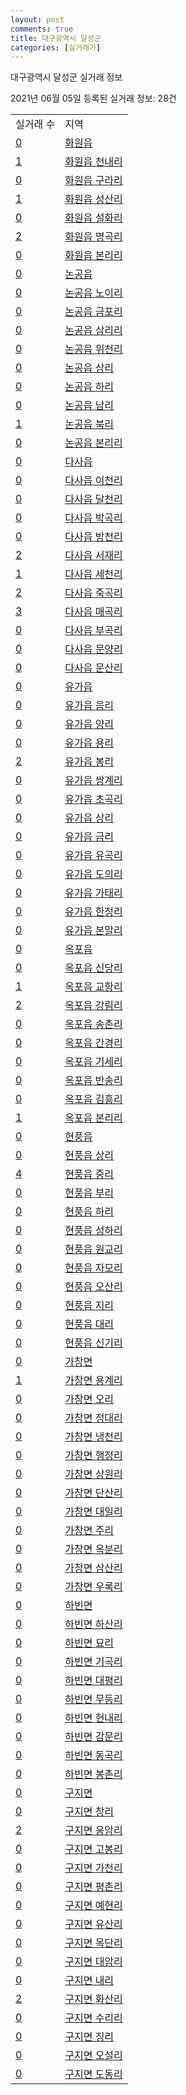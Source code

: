 ```yaml
---
layout: post
comments: true
title: 대구광역시 달성군
categories: [실거래가]
---
```


대구광역시 달성군 실거래 정보

2021년 06월 05일 등록된 실거래 정보: 28건


<table>
  <tr>
    <td>실거래 수</td>
    <td>지역</td>
  </tr>

  
  <tr>
    <td><a href="2771025000.html">0</a></td>
    <td><a href="2771025000.html">화원읍</a></td>
  </tr>
    

  <tr>
    <td><a href="2771025021.html">1</a></td>
    <td><a href="2771025021.html">화원읍 천내리</a></td>
  </tr>
    

  <tr>
    <td><a href="2771025022.html">0</a></td>
    <td><a href="2771025022.html">화원읍 구라리</a></td>
  </tr>
    

  <tr>
    <td><a href="2771025023.html">1</a></td>
    <td><a href="2771025023.html">화원읍 성산리</a></td>
  </tr>
    

  <tr>
    <td><a href="2771025024.html">0</a></td>
    <td><a href="2771025024.html">화원읍 설화리</a></td>
  </tr>
    

  <tr>
    <td><a href="2771025025.html">2</a></td>
    <td><a href="2771025025.html">화원읍 명곡리</a></td>
  </tr>
    

  <tr>
    <td><a href="2771025026.html">0</a></td>
    <td><a href="2771025026.html">화원읍 본리리</a></td>
  </tr>
    

  <tr>
    <td><a href="2771025300.html">0</a></td>
    <td><a href="2771025300.html">논공읍</a></td>
  </tr>
    

  <tr>
    <td><a href="2771025321.html">0</a></td>
    <td><a href="2771025321.html">논공읍 노이리</a></td>
  </tr>
    

  <tr>
    <td><a href="2771025322.html">0</a></td>
    <td><a href="2771025322.html">논공읍 금포리</a></td>
  </tr>
    

  <tr>
    <td><a href="2771025323.html">0</a></td>
    <td><a href="2771025323.html">논공읍 삼리리</a></td>
  </tr>
    

  <tr>
    <td><a href="2771025324.html">0</a></td>
    <td><a href="2771025324.html">논공읍 위천리</a></td>
  </tr>
    

  <tr>
    <td><a href="2771025325.html">0</a></td>
    <td><a href="2771025325.html">논공읍 상리</a></td>
  </tr>
    

  <tr>
    <td><a href="2771025326.html">0</a></td>
    <td><a href="2771025326.html">논공읍 하리</a></td>
  </tr>
    

  <tr>
    <td><a href="2771025327.html">0</a></td>
    <td><a href="2771025327.html">논공읍 남리</a></td>
  </tr>
    

  <tr>
    <td><a href="2771025328.html">1</a></td>
    <td><a href="2771025328.html">논공읍 북리</a></td>
  </tr>
    

  <tr>
    <td><a href="2771025329.html">0</a></td>
    <td><a href="2771025329.html">논공읍 본리리</a></td>
  </tr>
    

  <tr>
    <td><a href="2771025600.html">0</a></td>
    <td><a href="2771025600.html">다사읍</a></td>
  </tr>
    

  <tr>
    <td><a href="2771025621.html">0</a></td>
    <td><a href="2771025621.html">다사읍 이천리</a></td>
  </tr>
    

  <tr>
    <td><a href="2771025622.html">0</a></td>
    <td><a href="2771025622.html">다사읍 달천리</a></td>
  </tr>
    

  <tr>
    <td><a href="2771025623.html">0</a></td>
    <td><a href="2771025623.html">다사읍 박곡리</a></td>
  </tr>
    

  <tr>
    <td><a href="2771025624.html">0</a></td>
    <td><a href="2771025624.html">다사읍 방천리</a></td>
  </tr>
    

  <tr>
    <td><a href="2771025625.html">2</a></td>
    <td><a href="2771025625.html">다사읍 서재리</a></td>
  </tr>
    

  <tr>
    <td><a href="2771025626.html">1</a></td>
    <td><a href="2771025626.html">다사읍 세천리</a></td>
  </tr>
    

  <tr>
    <td><a href="2771025627.html">2</a></td>
    <td><a href="2771025627.html">다사읍 죽곡리</a></td>
  </tr>
    

  <tr>
    <td><a href="2771025628.html">3</a></td>
    <td><a href="2771025628.html">다사읍 매곡리</a></td>
  </tr>
    

  <tr>
    <td><a href="2771025629.html">0</a></td>
    <td><a href="2771025629.html">다사읍 부곡리</a></td>
  </tr>
    

  <tr>
    <td><a href="2771025630.html">0</a></td>
    <td><a href="2771025630.html">다사읍 문양리</a></td>
  </tr>
    

  <tr>
    <td><a href="2771025631.html">0</a></td>
    <td><a href="2771025631.html">다사읍 문산리</a></td>
  </tr>
    

  <tr>
    <td><a href="2771025900.html">0</a></td>
    <td><a href="2771025900.html">유가읍</a></td>
  </tr>
    

  <tr>
    <td><a href="2771025921.html">0</a></td>
    <td><a href="2771025921.html">유가읍 음리</a></td>
  </tr>
    

  <tr>
    <td><a href="2771025922.html">0</a></td>
    <td><a href="2771025922.html">유가읍 양리</a></td>
  </tr>
    

  <tr>
    <td><a href="2771025923.html">0</a></td>
    <td><a href="2771025923.html">유가읍 용리</a></td>
  </tr>
    

  <tr>
    <td><a href="2771025924.html">2</a></td>
    <td><a href="2771025924.html">유가읍 봉리</a></td>
  </tr>
    

  <tr>
    <td><a href="2771025925.html">0</a></td>
    <td><a href="2771025925.html">유가읍 쌍계리</a></td>
  </tr>
    

  <tr>
    <td><a href="2771025926.html">0</a></td>
    <td><a href="2771025926.html">유가읍 초곡리</a></td>
  </tr>
    

  <tr>
    <td><a href="2771025927.html">0</a></td>
    <td><a href="2771025927.html">유가읍 상리</a></td>
  </tr>
    

  <tr>
    <td><a href="2771025928.html">0</a></td>
    <td><a href="2771025928.html">유가읍 금리</a></td>
  </tr>
    

  <tr>
    <td><a href="2771025929.html">0</a></td>
    <td><a href="2771025929.html">유가읍 유곡리</a></td>
  </tr>
    

  <tr>
    <td><a href="2771025930.html">0</a></td>
    <td><a href="2771025930.html">유가읍 도의리</a></td>
  </tr>
    

  <tr>
    <td><a href="2771025931.html">0</a></td>
    <td><a href="2771025931.html">유가읍 가태리</a></td>
  </tr>
    

  <tr>
    <td><a href="2771025932.html">0</a></td>
    <td><a href="2771025932.html">유가읍 한정리</a></td>
  </tr>
    

  <tr>
    <td><a href="2771025933.html">0</a></td>
    <td><a href="2771025933.html">유가읍 본말리</a></td>
  </tr>
    

  <tr>
    <td><a href="2771026200.html">0</a></td>
    <td><a href="2771026200.html">옥포읍</a></td>
  </tr>
    

  <tr>
    <td><a href="2771026221.html">0</a></td>
    <td><a href="2771026221.html">옥포읍 신당리</a></td>
  </tr>
    

  <tr>
    <td><a href="2771026222.html">1</a></td>
    <td><a href="2771026222.html">옥포읍 교항리</a></td>
  </tr>
    

  <tr>
    <td><a href="2771026223.html">2</a></td>
    <td><a href="2771026223.html">옥포읍 강림리</a></td>
  </tr>
    

  <tr>
    <td><a href="2771026224.html">0</a></td>
    <td><a href="2771026224.html">옥포읍 송촌리</a></td>
  </tr>
    

  <tr>
    <td><a href="2771026225.html">0</a></td>
    <td><a href="2771026225.html">옥포읍 간경리</a></td>
  </tr>
    

  <tr>
    <td><a href="2771026226.html">0</a></td>
    <td><a href="2771026226.html">옥포읍 기세리</a></td>
  </tr>
    

  <tr>
    <td><a href="2771026227.html">0</a></td>
    <td><a href="2771026227.html">옥포읍 반송리</a></td>
  </tr>
    

  <tr>
    <td><a href="2771026228.html">0</a></td>
    <td><a href="2771026228.html">옥포읍 김흥리</a></td>
  </tr>
    

  <tr>
    <td><a href="2771026229.html">1</a></td>
    <td><a href="2771026229.html">옥포읍 본리리</a></td>
  </tr>
    

  <tr>
    <td><a href="2771026500.html">0</a></td>
    <td><a href="2771026500.html">현풍읍</a></td>
  </tr>
    

  <tr>
    <td><a href="2771026521.html">0</a></td>
    <td><a href="2771026521.html">현풍읍 상리</a></td>
  </tr>
    

  <tr>
    <td><a href="2771026522.html">4</a></td>
    <td><a href="2771026522.html">현풍읍 중리</a></td>
  </tr>
    

  <tr>
    <td><a href="2771026523.html">0</a></td>
    <td><a href="2771026523.html">현풍읍 부리</a></td>
  </tr>
    

  <tr>
    <td><a href="2771026524.html">0</a></td>
    <td><a href="2771026524.html">현풍읍 하리</a></td>
  </tr>
    

  <tr>
    <td><a href="2771026525.html">0</a></td>
    <td><a href="2771026525.html">현풍읍 성하리</a></td>
  </tr>
    

  <tr>
    <td><a href="2771026526.html">0</a></td>
    <td><a href="2771026526.html">현풍읍 원교리</a></td>
  </tr>
    

  <tr>
    <td><a href="2771026527.html">0</a></td>
    <td><a href="2771026527.html">현풍읍 자모리</a></td>
  </tr>
    

  <tr>
    <td><a href="2771026528.html">0</a></td>
    <td><a href="2771026528.html">현풍읍 오산리</a></td>
  </tr>
    

  <tr>
    <td><a href="2771026529.html">0</a></td>
    <td><a href="2771026529.html">현풍읍 지리</a></td>
  </tr>
    

  <tr>
    <td><a href="2771026530.html">0</a></td>
    <td><a href="2771026530.html">현풍읍 대리</a></td>
  </tr>
    

  <tr>
    <td><a href="2771026531.html">0</a></td>
    <td><a href="2771026531.html">현풍읍 신기리</a></td>
  </tr>
    

  <tr>
    <td><a href="2771031000.html">0</a></td>
    <td><a href="2771031000.html">가창면</a></td>
  </tr>
    

  <tr>
    <td><a href="2771031021.html">1</a></td>
    <td><a href="2771031021.html">가창면 용계리</a></td>
  </tr>
    

  <tr>
    <td><a href="2771031022.html">0</a></td>
    <td><a href="2771031022.html">가창면 오리</a></td>
  </tr>
    

  <tr>
    <td><a href="2771031023.html">0</a></td>
    <td><a href="2771031023.html">가창면 정대리</a></td>
  </tr>
    

  <tr>
    <td><a href="2771031024.html">0</a></td>
    <td><a href="2771031024.html">가창면 냉천리</a></td>
  </tr>
    

  <tr>
    <td><a href="2771031025.html">0</a></td>
    <td><a href="2771031025.html">가창면 행정리</a></td>
  </tr>
    

  <tr>
    <td><a href="2771031026.html">0</a></td>
    <td><a href="2771031026.html">가창면 상원리</a></td>
  </tr>
    

  <tr>
    <td><a href="2771031027.html">0</a></td>
    <td><a href="2771031027.html">가창면 단산리</a></td>
  </tr>
    

  <tr>
    <td><a href="2771031028.html">0</a></td>
    <td><a href="2771031028.html">가창면 대일리</a></td>
  </tr>
    

  <tr>
    <td><a href="2771031029.html">0</a></td>
    <td><a href="2771031029.html">가창면 주리</a></td>
  </tr>
    

  <tr>
    <td><a href="2771031030.html">0</a></td>
    <td><a href="2771031030.html">가창면 옥분리</a></td>
  </tr>
    

  <tr>
    <td><a href="2771031031.html">0</a></td>
    <td><a href="2771031031.html">가창면 삼산리</a></td>
  </tr>
    

  <tr>
    <td><a href="2771031032.html">0</a></td>
    <td><a href="2771031032.html">가창면 우록리</a></td>
  </tr>
    

  <tr>
    <td><a href="2771033000.html">0</a></td>
    <td><a href="2771033000.html">하빈면</a></td>
  </tr>
    

  <tr>
    <td><a href="2771033021.html">0</a></td>
    <td><a href="2771033021.html">하빈면 하산리</a></td>
  </tr>
    

  <tr>
    <td><a href="2771033022.html">0</a></td>
    <td><a href="2771033022.html">하빈면 묘리</a></td>
  </tr>
    

  <tr>
    <td><a href="2771033023.html">0</a></td>
    <td><a href="2771033023.html">하빈면 기곡리</a></td>
  </tr>
    

  <tr>
    <td><a href="2771033024.html">0</a></td>
    <td><a href="2771033024.html">하빈면 대평리</a></td>
  </tr>
    

  <tr>
    <td><a href="2771033025.html">0</a></td>
    <td><a href="2771033025.html">하빈면 무등리</a></td>
  </tr>
    

  <tr>
    <td><a href="2771033026.html">0</a></td>
    <td><a href="2771033026.html">하빈면 현내리</a></td>
  </tr>
    

  <tr>
    <td><a href="2771033027.html">0</a></td>
    <td><a href="2771033027.html">하빈면 감문리</a></td>
  </tr>
    

  <tr>
    <td><a href="2771033028.html">0</a></td>
    <td><a href="2771033028.html">하빈면 동곡리</a></td>
  </tr>
    

  <tr>
    <td><a href="2771033029.html">0</a></td>
    <td><a href="2771033029.html">하빈면 봉촌리</a></td>
  </tr>
    

  <tr>
    <td><a href="2771038000.html">0</a></td>
    <td><a href="2771038000.html">구지면</a></td>
  </tr>
    

  <tr>
    <td><a href="2771038021.html">0</a></td>
    <td><a href="2771038021.html">구지면 창리</a></td>
  </tr>
    

  <tr>
    <td><a href="2771038022.html">2</a></td>
    <td><a href="2771038022.html">구지면 응암리</a></td>
  </tr>
    

  <tr>
    <td><a href="2771038023.html">0</a></td>
    <td><a href="2771038023.html">구지면 고봉리</a></td>
  </tr>
    

  <tr>
    <td><a href="2771038024.html">0</a></td>
    <td><a href="2771038024.html">구지면 가천리</a></td>
  </tr>
    

  <tr>
    <td><a href="2771038025.html">0</a></td>
    <td><a href="2771038025.html">구지면 평촌리</a></td>
  </tr>
    

  <tr>
    <td><a href="2771038026.html">0</a></td>
    <td><a href="2771038026.html">구지면 예현리</a></td>
  </tr>
    

  <tr>
    <td><a href="2771038027.html">0</a></td>
    <td><a href="2771038027.html">구지면 유산리</a></td>
  </tr>
    

  <tr>
    <td><a href="2771038028.html">0</a></td>
    <td><a href="2771038028.html">구지면 목단리</a></td>
  </tr>
    

  <tr>
    <td><a href="2771038029.html">0</a></td>
    <td><a href="2771038029.html">구지면 대암리</a></td>
  </tr>
    

  <tr>
    <td><a href="2771038030.html">0</a></td>
    <td><a href="2771038030.html">구지면 내리</a></td>
  </tr>
    

  <tr>
    <td><a href="2771038031.html">2</a></td>
    <td><a href="2771038031.html">구지면 화산리</a></td>
  </tr>
    

  <tr>
    <td><a href="2771038032.html">0</a></td>
    <td><a href="2771038032.html">구지면 수리리</a></td>
  </tr>
    

  <tr>
    <td><a href="2771038033.html">0</a></td>
    <td><a href="2771038033.html">구지면 징리</a></td>
  </tr>
    

  <tr>
    <td><a href="2771038034.html">0</a></td>
    <td><a href="2771038034.html">구지면 오설리</a></td>
  </tr>
    

  <tr>
    <td><a href="2771038035.html">0</a></td>
    <td><a href="2771038035.html">구지면 도동리</a></td>
  </tr>
    


</table>
    